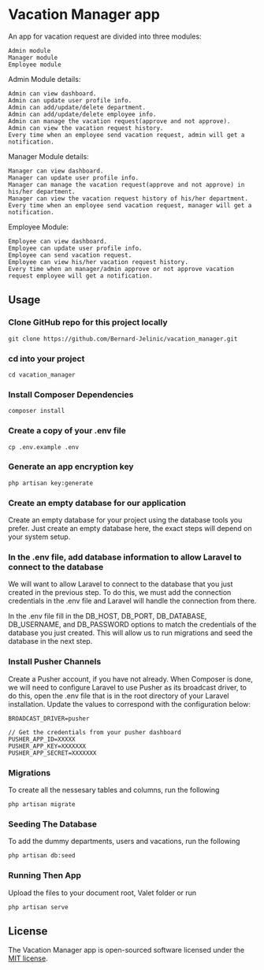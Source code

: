 # Vacation Manager app

An app for vacation request are divided into three modules:

    Admin module
    Manager module
    Employee module

Admin Module details:

    Admin can view dashboard.
    Admin can update user profile info.
    Admin can add/update/delete department.
    Admin can add/update/delete employee info.
    Admin can manage the vacation request(approve and not approve).
    Admin can view the vacation request history.
    Every time when an employee send vacation request, admin will get a notification.

Manager Module details:

    Manager can view dashboard.
    Manager can update user profile info.
    Manager can manage the vacation request(approve and not approve) in his/her department.
    Manager can view the vacation request history of his/her department.
    Every time when an employee send vacation request, manager will get a notification.

Employee Module:

    Employee can view dashboard.
    Employee can update user profile info.
    Employee can send vacation request.
    Employee can view his/her vacation request history.
    Every time when an manager/admin approve or not approve vacation request employee will get a notification.

## Usage

### Clone GitHub repo for this project locally

```
git clone https://github.com/Bernard-Jelinic/vacation_manager.git
```

### cd into your project

```
cd vacation_manager
```

### Install Composer Dependencies

```
composer install
```

### Create a copy of your .env file

```
cp .env.example .env
```

### Generate an app encryption key

```
php artisan key:generate
```

### Create an empty database for our application

Create an empty database for your project using the database tools you prefer.
Just create an empty database here, the exact steps will depend on your system setup.

### In the .env file, add database information to allow Laravel to connect to the database

We will want to allow Laravel to connect to the database that you just created in the previous step. To do this, we must add the connection credentials in the .env file and Laravel will handle the connection from there.

In the .env file fill in the DB_HOST, DB_PORT, DB_DATABASE, DB_USERNAME, and DB_PASSWORD options to match the credentials of the database you just created. This will allow us to run migrations and seed the database in the next step.

### Install Pusher Channels

Create a Pusher account, if you have not already.
When Composer is done, we will need to configure Laravel to use Pusher as its broadcast driver, to do this, open the .env file that is in the root directory of your Laravel installation. Update the values to correspond with the configuration below:

```
BROADCAST_DRIVER=pusher

// Get the credentials from your pusher dashboard
PUSHER_APP_ID=XXXXX
PUSHER_APP_KEY=XXXXXXX
PUSHER_APP_SECRET=XXXXXXX
```

### Migrations

To create all the nessesary tables and columns, run the following

```
php artisan migrate
```

### Seeding The Database

To add the dummy departments, users and vacations, run the following

```
php artisan db:seed
```

### Running Then App

Upload the files to your document root, Valet folder or run

```
php artisan serve
```

## License

The Vacation Manager app is open-sourced software licensed under the [MIT license](https://opensource.org/licenses/MIT).

